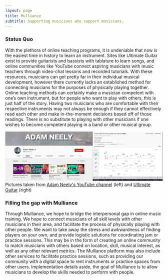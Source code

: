 ```yaml
---
layout: page
title: Mulliance
subtitle: Supporting musicians who support musicians.
---
```


### Status Quo
With the plethora of online teaching programs, it is undeniable that now is the easiest time in history to learn an instrument. Sites like Ultimate Guitar exist to provide guitarists and bassists with tablature to learn songs, and online communities like YouTube connect aspiring musicians with music teachers through video-chat lessons and recorded tutorials. With these resources, musicians can get pretty far in their individual musical development, however there currently lacks an established method for connecting musicians for the purposes of physically playing together. Online teaching methods can certainly make a musician competent with one’s own instrument, but for people who want to play with others, this is just half of the story. Having two musicians who are comfortable with their respective instruments may not always be enough if they cannot effectively read each other and make in-the-moment decisions based off of those readings. There is no substitute to playing with other musicians if one wishes to become competent playing in a band or other musical group.

![Adam Neely, Ultimate Guitar](/img/AN_UG.png)
Pictures taken from [Adam Neely's YouTube channel](https://www.youtube.com/user/havic5/videos) (left) and [Ultimate Guitar](https://tabs.ultimate-guitar.com/tab/wilco/impossible_germany_guitar_pro_1015179) (right)

### Filling the gap with Mulliance
Through Mulliance, we hope to bridge the interpersonal gap in online music training. We hope to connect musicians of all skill levels with other musicians in their area, and facilitate the process of physically playing with other people. We want to take away the stress and awkwardness of finding players on your own, and provide logistic solutions for coordinating jam or practice sessions. This may be in the form of creating an online community to match musicians with others based on location, skill, musical interest, as well as any other relevant metrics. The Mulliance platform may also include other services to facilitate practice sessions, such as providing our community with a digital space to rent instruments or practice spaces from other users. Implementation details aside, the goal of Mulliance is to allow musicians to develop the skills needed to perform with people.
